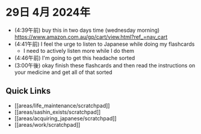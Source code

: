 # 29日 4月 2024年
- (4:39午前) buy this in two days time (wednesday morning) https://www.amazon.com.au/gp/cart/view.html?ref_=nav_cart
- (4:41午前) I feel the urge to listen to Japanese while doing my flashcards
  - I need to actively listen more while I do them
- (4:46午前) I'm going to get this headache sorted
- (3:00午後) okay finish these flashcards and then read the instructions on your medicine and get all of that sorted





## Quick Links
- [[areas/life_maintenance/scratchpad]]
- [[areas/sashin_exists/scratchpad]]
- [[areas/acquiring_japanese/scratchpad]]
- [[areas/work/scratchpad]]
